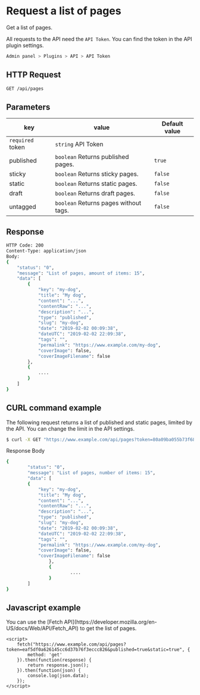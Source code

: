 # Request a list of pages
<!-- position: 2 -->

Get a list of pages.

All requests to the API need the `API Token`. You can find the token in the API plugin settings.

```bash
Admin panel > Plugins > API > API Token
```

<h2 id="request">HTTP Request</h2>

```bash
GET /api/pages
```

<h2 id="parameters">Parameters</h2>

| key | value | Default value |
|-----|-------|---------------|
| `required` token | `string` API Token | |
| published | `boolean` Returns published pages. | `true` |
| sticky | `boolean` Returns sticky pages. | `false` |
| static | `boolean` Returns static pages. | `false` |
| draft | `boolean` Returns draft pages. | `false` |
| untagged | `boolean` Returns pages without tags. | `false` |

<h2 id="response">Response</h2>

```bash
HTTP Code: 200
Content-Type: application/json
Body:
{
	"status": "0",
	"message": "List of pages, amount of items: 15",
	"data": [
		{
			"key": "my-dog",
			"title": "My dog",
			"content": "...",
			"contentRaw": "...",
			"description": "...",
			"type": "published",
			"slug": "my-dog",
			"date": "2019-02-02 00:09:38",
			"dateUTC": "2019-02-02 22:09:38",
			"tags": "",
			"permalink": "https://www.example.com/my-dog",
			"coverImage": false,
			"coverImageFilename": false
		},
		{
			....
		}
	]
}
```

<h2 id="curl-example">CURL command example</h2>
The following request returns a list of published and static pages, limited by the API. You can change the limit in the API settings.

```bash
$ curl -X GET "https://www.example.com/api/pages?token=80a09ba055b73f68e3c9e7c9ea12b432&published=true&static=true"
```

Response Body

```bash
{
        "status": "0",
        "message": "List of pages, number of items: 15",
        "data": [
		{
			"key": "my-dog",
			"title": "My dog",
			"content": "...",
			"contentRaw": "...",
			"description": "...",
			"type": "published",
			"slug": "my-dog",
			"date": "2019-02-02 00:09:38",
			"dateUTC": "2019-02-02 22:09:38",
			"tags": "",
			"permalink": "https://www.example.com/my-dog",
			"coverImage": false,
			"coverImageFilename": false
                },
                {
                        ....
                }
        ]
}
```

<h2 id="javascript-example">Javascript example</h2>
You can use the [Fetch API](https://developer.mozilla.org/en-US/docs/Web/API/Fetch_API) to get the list of pages.

```
<script>
	fetch("https://www.example.com/api/pages?token=eaf5df0a626145cc6d37b76f3eccc826&published=true&static=true", {
		method: 'get'
	}).then(function(response) {
		return response.json();
	}).then(function(json) {
		console.log(json.data);
	});
</script>
```
